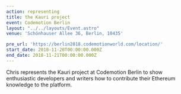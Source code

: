 ```yaml
---
action: representing
title: the Kauri project
event: Codemotion Berlin
layout: "../../layouts/Event.astro"
venue: 'Schönhauser Allee 36, Berlin, 10435'

pre_url: 'https://berlin2018.codemotionworld.com/location/'
start_date: 2018-11-20T00:00:00.000Z
end_date: 2018-11-21T00:00:00.000Z
---
```


Chris represents the Kauri project at Codemotion Berlin to show enthusiastic developers and writers how to contribute their Ethereum knowledge to the platform.
